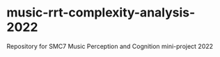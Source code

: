 # music-rrt-complexity-analysis-2022
Repository for SMC7 Music Perception and Cognition mini-project 2022
